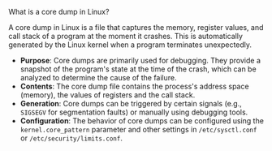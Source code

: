 What is a core dump in Linux?

A core dump in Linux is a file that captures the memory, register values, and call stack of a program at the moment it crashes. This is automatically generated by the Linux kernel when a program terminates unexpectedly.

- **Purpose**: Core dumps are primarily used for debugging. They provide a snapshot of the program's state at the time of the crash, which can be analyzed to determine the cause of the failure.
- **Contents**: The core dump file contains the process's address space (memory),  the values of registers and the call stack.
- **Generation**: Core dumps can be triggered by certain signals (e.g., `SIGSEGV` for segmentation faults) or manually using debugging tools.
- **Configuration**: The behavior of core dumps can be configured using the `kernel.core_pattern` parameter and other settings in `/etc/sysctl.conf` or `/etc/security/limits.conf`.

